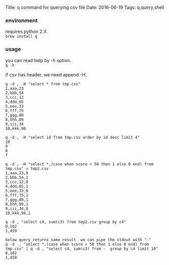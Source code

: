 Title: q command for querying csv file
Date: 2016-06-19
Tags: q,query,shell

### environment

requires python 2.X  
`brew install q`

### usage

you can read help by -h option.  
`q -h`  

if csv has header, we need append -H.

```
q -d , -H "select * from tmp.csv"
1,aaa,23
2,bbb,54
3,ccc,12
4,ddd,65
5,eee,33
6,fff,75
7,ggg,80
8,hhh,89
9,iii,34
10,kkk,96
```

```
q -d , -H "select id from tmp.csv order by id desc limit 4"
10
9
8
7
```

```
q -d , -H "select *,(case when score > 50 then 1 else 0 end) from tmp.csv" > tmp2.csv
1,aaa,23,0
2,bbb,54,1
3,ccc,12,0
4,ddd,65,1
5,eee,33,0
6,fff,75,1
7,ggg,80,1
8,hhh,89,1
9,iii,34,0
10,kkk,96,1
```

```
q -d , "select c4, sum(c3) from tmp2.csv group by c4"
0,102
1,459

below query returns same result. we can pipe the stdout with "-"
q -d  , "select *,(case when score > 50 then 1 else 0 end) from tmp.csv" | q -d , "select c4, sum(c3) from -  group by c4 limit 10"
0,102
1,459

```

